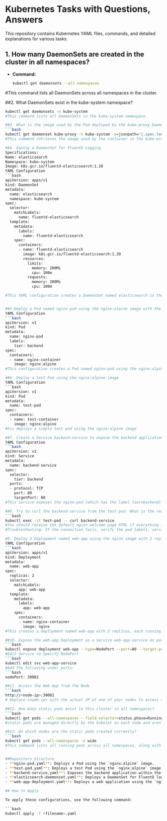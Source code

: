 # Kubernetes Tasks with Questions, Answers

This repository contains Kubernetes YAML files, commands, and detailed explanations for various tasks.

## 1. How many DaemonSets are created in the cluster in all namespaces?
- **Command:**
  ```bash
  kubectl get daemonsets --all-namespaces
#This command lists all DaemonSets across all namespaces in the cluster.

##2. What DaemonSets exist in the kube-system namespace?
```bash
kubectl get daemonsets -n kube-system
#This command lists all DaemonSets in the kube-system namespace.

##3. What is the image used by the Pod deployed by the kube-proxy DaemonSet?
```bash
kubectl get daemonset kube-proxy -n kube-system -o=jsonpath='{.spec.template.spec.containers[0].image}'
#This command retrieves the image used by the container in the kube-proxy DaemonSet, which is crucial for understanding the version of the proxy running in the cluster.

##4. Deploy a DaemonSet for FluentD Logging
Specifications:
Name: elasticsearch
Namespace: kube-system
Image: k8s.gcr.io/fluentd-elasticsearch:1.20
YAML Configuration
```bash
apiVersion: apps/v1
kind: DaemonSet
metadata:
  name: elasticsearch
  namespace: kube-system
spec:
  selector:
    matchLabels:
      name: fluentd-elasticsearch
  template:
    metadata:
      labels:
        name: fluentd-elasticsearch
    spec:
      containers:
      - name: fluentd-elasticsearch
        image: k8s.gcr.io/fluentd-elasticsearch:1.20
        resources:
          limits:
            memory: 200Mi
            cpu: 100m
          requests:
            memory: 200Mi
            cpu: 100m

#This YAML configuration creates a DaemonSet named elasticsearch in the kube-system namespace using the specified FluentD image. DaemonSets ensure that a copy of the pod runs on all or some nodes.


##5-Deploy a Pod named nginx-pod using the nginx:alpine image with the label tier=backend
YAML Configuration
```bash
apiVersion: v1
kind: Pod
metadata:
  name: nginx-pod
  labels:
    tier: backend
spec:
  containers:
  - name: nginx-container
    image: nginx:alpine
#This configuration creates a Pod named nginx-pod using the nginx:alpine image with a label tier=backend. The label is crucial for service selection.

##6- Deploy a test Pod using the nginx:alpine image
YAML Configuration
```bash
apiVersion: v1
kind: Pod
metadata:
  name: test-pod
spec:
  containers:
  - name: test-container
    image: nginx:alpine
#his deploys a simple test pod using the nginx:alpine image

##7. Create a Service backend-service to expose the backend application within the cluster on port 80
YAML Configuration
```bash
apiVersion: v1
kind: Service
metadata:
  name: backend-service
spec:
  selector:
    tier: backend
  ports:
  - protocol: TCP
    port: 80
    targetPort: 80
#This service exposes the nginx-pod (which has the label tier=backend) on port 80 within the cluster.

##8. Try to curl the backend-service from the test-pod. What is the response?
```bash
kubectl exec -it test-pod -- curl backend-service
#You should receive the default nginx welcome page HTML if everything is set up correctly.
#Troubleshooting: If the connection fails, verify the pod labels, service configuration, and pod status.

#9. Deploy a Deployment named web-app using the nginx image with 2 replicas
YAML Configuration
```bash
apiVersion: apps/v1
kind: Deployment
metadata:
  name: web-app
spec:
  replicas: 2
  selector:
    matchLabels:
      app: web-app
  template:
    metadata:
      labels:
        app: web-app
    spec:
      containers:
      - name: nginx-container
        image: nginx
#This creates a deployment named web-app with 2 replicas, each running the nginx image.

##10. Expose the web-app Deployment as a Service web-app-service on port 80 and NodePort 30082
```bash
kubectl expose deployment web-app --type=NodePort --port=80 --target-port=80 --name=web-app-service
#Edit Service to Specify NodePort
```bash
kubectl edit svc web-app-service
#Add the following under ports:
```bash
nodePort: 30082

##11. Access the Web App from the Node
```bash
http://<node-ip>:30082
# Replace <node-ip> with the actual IP of one of your nodes to access the web app.

##12. How many static pods exist in this cluster in all namespaces?
```bash
kubectl get pods --all-namespaces --field-selector=status.phase=Running
#static pods are managed directly by the kubelet on each node and aren’t part of a Deployment or DaemonSet. You can identify them by their unique names.

##13. On which nodes are the static pods created currently?
```bash
kubectl get pods --all-namespaces -o wide
#This command lists all running pods across all namespaces, along with the node they are running on. Static pods are usually associated with system components and run on master nodes.


##Repository Structure
- **nginx-pod.yaml**: Deploys a Pod using the `nginx:alpine` image.
- **test-pod.yaml**: Deploys a test Pod using the `nginx:alpine` image.
- **backend-service.yaml**: Exposes the backend application within the cluster on port 80.
- **elasticsearch-daemonset.yaml**: Deploys a DaemonSet for FluentD logging.
- **web-app-deployment.yaml**: Deploys a web application using the `nginx` image with 2 replicas.

## How to Apply

To apply these configurations, use the following command:

```bash
kubectl apply -f <filename>.yaml
